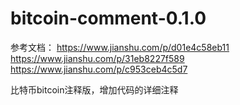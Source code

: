 # bitcoin-comment-0.1.0

参考文档：
https://www.jianshu.com/p/d01e4c58eb11
https://www.jianshu.com/p/31eb8227f589
https://www.jianshu.com/p/c953ceb4c5d7


比特币bitcoin注释版，增加代码的详细注释
